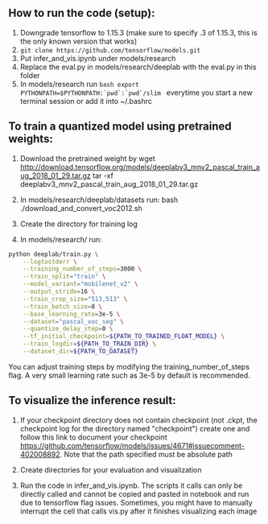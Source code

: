 ## How to run the code (setup):
1. Downgrade tensorflow to 1.15.3 (make sure to specify .3 of 1.15.3, this is the only known version that works)
2. `git clone https://github.com/tensorflow/models.git`
3. Put infer_and_vis.ipynb under models/research
4. Replace the eval.py in models/research/deeplab with the eval.py in this folder
5. In models/research run ```bash export PYTHONPATH=$PYTHONPATH:`pwd`:`pwd`/slim ``` everytime you start a new terminal session or add it into ~/.bashrc

## To train a quantized model using pretrained weights: 
1. Download the pretrained weight by 
wget http://download.tensorflow.org/models/deeplabv3_mnv2_pascal_train_aug_2018_01_29.tar.gz
tar -xf deeplabv3_mnv2_pascal_train_aug_2018_01_29.tar.gz

2. In models/research/deeplab/datasets run:
bash ./download_and_convert_voc2012.sh

3. Create the directory for training log

4. In models/research/ run:
```bash
python deeplab/train.py \
    --logtostderr \
    --training_number_of_steps=3000 \
    --train_split="train" \
    --model_variant="mobilenet_v2" \
    --output_stride=16 \
    --train_crop_size="513,513" \
    --train_batch_size=8 \
    --base_learning_rate=3e-5 \
    --dataset="pascal_voc_seg" \
    --quantize_delay_step=0 \
    --tf_initial_checkpoint=${PATH_TO_TRAINED_FLOAT_MODEL} \
    --train_logdir=${PATH_TO_TRAIN_DIR} \
    --dataset_dir=${PATH_TO_DATASET}
```
You can adjust training steps by modifying the training_number_of_steps flag. A very small learning rate such as 3e-5 by default is recommended.

## To visualize the inference result:
1. If your checkpoint directory does not contain checkpoint (not .ckpt, the checkpoint log for the directory named "checkpoint") create one and 
follow this link to document your checkpoint https://github.com/tensorflow/models/issues/4671#issuecomment-402008892. Note that the path specified must be absolute path

2. Create directories for your evaluation and visualization

3. Run the code in infer_and_vis.ipynb. The scripts it calls can only be directly called and cannot be copied and pasted in notebook and run due to tensorflow flag issues. Sometimes, you might have to manually interrupt the cell that calls vis.py after it finishes visualizing each image


